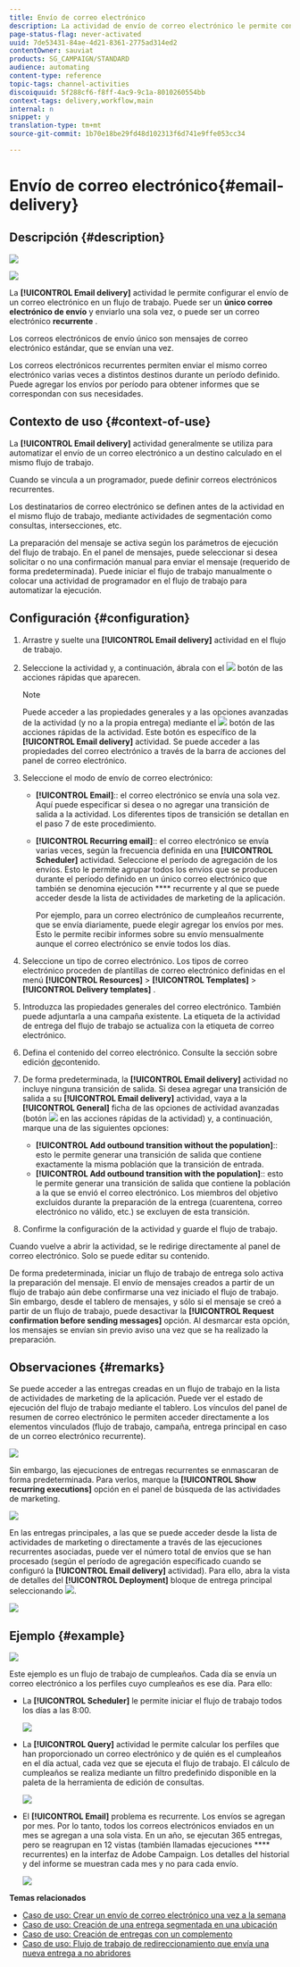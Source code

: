 ```yaml
---
title: Envío de correo electrónico
description: La actividad de envío de correo electrónico le permite configurar el envío de un único correo electrónico de envío o de un correo electrónico recurrente en un flujo de trabajo.
page-status-flag: never-activated
uuid: 7de53431-84ae-4d21-8361-2775ad314ed2
contentOwner: sauviat
products: SG_CAMPAIGN/STANDARD
audience: automating
content-type: reference
topic-tags: channel-activities
discoiquuid: 5f288cf6-f8ff-4ac9-9c1a-8010260554bb
context-tags: delivery,workflow,main
internal: n
snippet: y
translation-type: tm+mt
source-git-commit: 1b70e18be29fd48d102313f6d741e9ffe053cc34

---
```



# Envío de correo electrónico{#email-delivery}

## Descripción {#description}

![](assets/email.png)

![](assets/recurrentemail.png)

La **[!UICONTROL Email delivery]** actividad le permite configurar el envío de un correo electrónico en un flujo de trabajo. Puede ser un **único correo electrónico de envío** y enviarlo una sola vez, o puede ser un correo electrónico **recurrente** .

Los correos electrónicos de envío único son mensajes de correo electrónico estándar, que se envían una vez.

Los correos electrónicos recurrentes permiten enviar el mismo correo electrónico varias veces a distintos destinos durante un período definido. Puede agregar los envíos por período para obtener informes que se correspondan con sus necesidades.

## Contexto de uso {#context-of-use}

La **[!UICONTROL Email delivery]** actividad generalmente se utiliza para automatizar el envío de un correo electrónico a un destino calculado en el mismo flujo de trabajo.

Cuando se vincula a un programador, puede definir correos electrónicos recurrentes.

Los destinatarios de correo electrónico se definen antes de la actividad en el mismo flujo de trabajo, mediante actividades de segmentación como consultas, intersecciones, etc.

La preparación del mensaje se activa según los parámetros de ejecución del flujo de trabajo. En el panel de mensajes, puede seleccionar si desea solicitar o no una confirmación manual para enviar el mensaje (requerido de forma predeterminada). Puede iniciar el flujo de trabajo manualmente o colocar una actividad de programador en el flujo de trabajo para automatizar la ejecución.

## Configuración {#configuration}

1. Arrastre y suelte una **[!UICONTROL Email delivery]** actividad en el flujo de trabajo.
1. Seleccione la actividad y, a continuación, ábrala con el ![](assets/edit_darkgrey-24px.png) botón de las acciones rápidas que aparecen.

   >[!NOTE]
   >
   >Puede acceder a las propiedades generales y a las opciones avanzadas de la actividad (y no a la propia entrega) mediante el ![](assets/dlv_activity_params-24px.png) botón de las acciones rápidas de la actividad. Este botón es específico de la **[!UICONTROL Email delivery]** actividad. Se puede acceder a las propiedades del correo electrónico a través de la barra de acciones del panel de correo electrónico.

1. Seleccione el modo de envío de correo electrónico:

   * **[!UICONTROL Email]**:: el correo electrónico se envía una sola vez. Aquí puede especificar si desea o no agregar una transición de salida a la actividad. Los diferentes tipos de transición se detallan en el paso 7 de este procedimiento.
   * **[!UICONTROL Recurring email]**:: el correo electrónico se envía varias veces, según la frecuencia definida en una **[!UICONTROL Scheduler]** actividad. Seleccione el período de agregación de los envíos. Esto le permite agrupar todos los envíos que se producen durante el período definido en un único correo electrónico que también se denomina ejecución **** recurrente y al que se puede acceder desde la lista de actividades de marketing de la aplicación.

      Por ejemplo, para un correo electrónico de cumpleaños recurrente, que se envía diariamente, puede elegir agregar los envíos por mes. Esto le permite recibir informes sobre su envío mensualmente aunque el correo electrónico se envíe todos los días.

1. Seleccione un tipo de correo electrónico. Los tipos de correo electrónico proceden de plantillas de correo electrónico definidas en el menú **[!UICONTROL Resources]** &gt; **[!UICONTROL Templates]** &gt; **[!UICONTROL Delivery templates]** .
1. Introduzca las propiedades generales del correo electrónico. También puede adjuntarla a una campaña existente. La etiqueta de la actividad de entrega del flujo de trabajo se actualiza con la etiqueta de correo electrónico.
1. Defina el contenido del correo electrónico. Consulte la sección sobre edición [de](../../designing/using/designing-content-in-adobe-campaign.md)contenido.
1. De forma predeterminada, la **[!UICONTROL Email delivery]** actividad no incluye ninguna transición de salida. Si desea agregar una transición de salida a su **[!UICONTROL Email delivery]** actividad, vaya a la **[!UICONTROL General]** ficha de las opciones de actividad avanzadas (botón ![](assets/dlv_activity_params-24px.png) en las acciones rápidas de la actividad) y, a continuación, marque una de las siguientes opciones:

   * **[!UICONTROL Add outbound transition without the population]**:: esto le permite generar una transición de salida que contiene exactamente la misma población que la transición de entrada.
   * **[!UICONTROL Add outbound transition with the population]**:: esto le permite generar una transición de salida que contiene la población a la que se envió el correo electrónico. Los miembros del objetivo excluidos durante la preparación de la entrega (cuarentena, correo electrónico no válido, etc.) se excluyen de esta transición.

1. Confirme la configuración de la actividad y guarde el flujo de trabajo.

Cuando vuelve a abrir la actividad, se le redirige directamente al panel de correo electrónico. Solo se puede editar su contenido.

De forma predeterminada, iniciar un flujo de trabajo de entrega solo activa la preparación del mensaje. El envío de mensajes creados a partir de un flujo de trabajo aún debe confirmarse una vez iniciado el flujo de trabajo. Sin embargo, desde el tablero de mensajes, y sólo si el mensaje se creó a partir de un flujo de trabajo, puede desactivar la **[!UICONTROL Request confirmation before sending messages]** opción. Al desmarcar esta opción, los mensajes se envían sin previo aviso una vez que se ha realizado la preparación.

## Observaciones {#remarks}

Se puede acceder a las entregas creadas en un flujo de trabajo en la lista de actividades de marketing de la aplicación. Puede ver el estado de ejecución del flujo de trabajo mediante el tablero. Los vínculos del panel de resumen de correo electrónico le permiten acceder directamente a los elementos vinculados (flujo de trabajo, campaña, entrega principal en caso de un correo electrónico recurrente).

![](assets/wkf_display_recurrent_executions_2.png)

Sin embargo, las ejecuciones de entregas recurrentes se enmascaran de forma predeterminada. Para verlos, marque la **[!UICONTROL Show recurring executions]** opción en el panel de búsqueda de las actividades de marketing.

![](assets/wkf_display_recurrent_executions.png)

En las entregas principales, a las que se puede acceder desde la lista de actividades de marketing o directamente a través de las ejecuciones recurrentes asociadas, puede ver el número total de envíos que se han procesado (según el período de agregación especificado cuando se configuró la **[!UICONTROL Email delivery]** actividad). Para ello, abra la vista de detalles del **[!UICONTROL Deployment]** bloque de entrega principal seleccionando ![](assets/wkf_dlv_detail_button.png).

![](assets/wkf_display_recurrent_executions_3.png)

## Ejemplo {#example}

![](assets/wkf_delivery_example_1.png)

Este ejemplo es un flujo de trabajo de cumpleaños. Cada día se envía un correo electrónico a los perfiles cuyo cumpleaños es ese día. Para ello:

* La **[!UICONTROL Scheduler]** le permite iniciar el flujo de trabajo todos los días a las 8:00.

   ![](assets/wkf_delivery_example_2.png)

* La **[!UICONTROL Query]** actividad le permite calcular los perfiles que han proporcionado un correo electrónico y de quién es el cumpleaños en el día actual, cada vez que se ejecuta el flujo de trabajo. El cálculo de cumpleaños se realiza mediante un filtro predefinido disponible en la paleta de la herramienta de edición de consultas.

   ![](assets/wkf_delivery_example_3.png)

* El **[!UICONTROL Email]** problema es recurrente. Los envíos se agregan por mes. Por lo tanto, todos los correos electrónicos enviados en un mes se agregan a una sola vista. En un año, se ejecutan 365 entregas, pero se reagrupan en 12 vistas (también llamadas ejecuciones **** recurrentes) en la interfaz de Adobe Campaign. Los detalles del historial y del informe se muestran cada mes y no para cada envío.

   ![](assets/wkf_delivery_example_4.png)

**Temas relacionados**

* [Caso de uso: Crear un envío de correo electrónico una vez a la semana](../../automating/using/workflow-weekly-offer.md)
* [Caso de uso: Creación de una entrega segmentada en una ubicación](../../automating/using/workflow-segmentation-location.md)
* [Caso de uso: Creación de entregas con un complemento](../../automating/using/workflow-created-query-with-complement.md)
* [Caso de uso: Flujo de trabajo de redireccionamiento que envía una nueva entrega a no abridores](../../automating/using/workflow-cross-channel-retargeting.md)